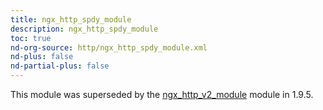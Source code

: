 ```yaml
---
title: ngx_http_spdy_module
description: ngx_http_spdy_module
toc: true
nd-org-source: http/ngx_http_spdy_module.xml
nd-plus: false
nd-partial-plus: false
---
```



<!--
********************************************************************************
🛑 WARNING: AUTOGENERATED FILE - DO NOT EDIT 🛑
This Markdown file was automatically generated from the source XML documentation.
Any manual changes made directly to this file will be overwritten.
To request or suggest changes, please edit the source XML files instead.
https://github.com/nginx/nginx.org/tree/main/xml/en
********************************************************************************
-->


This module was superseded by the
[ngx_http_v2_module](/nginx/module-reference/http/ngx_http_v2_module) module
in 1.9.5.
